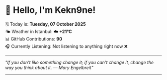 # 👋 Hello, I'm Kekn9ne!

🗓️ Today is: **Tuesday, 07 October 2025**  
🌤️ Weather in Istanbul: **☁️   +21°C**  
📊 GitHub Contributions: **90**  
🎧 Currently Listening: Not listening to anything right now ❌

---

_"If you don't like something change it; if you can't change it, change the way you think about it. — *Mary Engelbreit*"_

---
